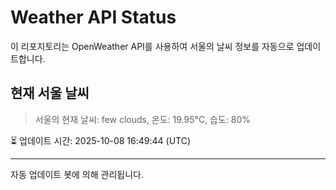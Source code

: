 
# Weather API Status

이 리포지토리는 OpenWeather API를 사용하여 서울의 날씨 정보를 자동으로 업데이트합니다.

## 현재 서울 날씨
> 서울의 현재 날씨: few clouds, 온도: 19.95°C, 습도: 80%

⏳ 업데이트 시간: 2025-10-08 16:49:44 (UTC)

---
자동 업데이트 봇에 의해 관리됩니다.
